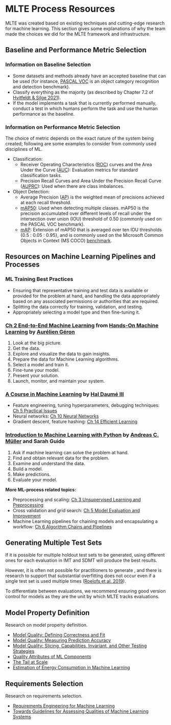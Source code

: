 # MLTE Process Resources

MLTE was created based on existing techniques and cutting-edge research for machine learning. This section gives some explanations of why the team made the choices we did for the MLTE framework and infrastructure.


## Baseline and Performance Metric Selection

### Information on Baseline Selection

* Some datasets and methods already have an accepted baseline that can be used (for instance, <a href="http://host.robots.ox.ac.uk/pascal/VOC/pubs/everingham10.pdf" target="_blank">PASCAL VOC</a> is an object category recognition and detection benchmark).
* Classify everything as the majority (as described by Chapter 7.2 of <a href="https://smltar.com/mlclassification.html#classnull" target="_blank">Hvitfeldt & Silge 2021</a>).
* If the model implements a task that is currently performed manually, conduct a test in which humans perform the task and use the human performance as the baseline.
  
### Information on Performance Metric Selection

The choice of metric depends on the exact nature of the system being created; following are some examples to consider from commonly used disciplines of ML.  

* Classification:
    * Receiver Operating Characteristics (<a href="https://scikit-learn.org/stable/auto_examples/model_selection/plot_roc.html?highlight=roc" target="_blank">ROC</a>) curves and the Area Under the Curve (<a href="https://scikit-learn.org/stable/modules/generated/sklearn.metrics.roc_auc_score.html#sklearn.metrics.roc_auc_score" target="_blank">AUC</a>): Evaluation metrics for standard classification tasks. 
    * Precision Recall Curves and Area Under the Precision Recall Curve (<a href="https://scikit-learn.org/stable/modules/generated/sklearn.metrics.PrecisionRecallDisplay.html#sklearn.metrics.PrecisionRecallDisplay" target="_blank">AUPRC</a>): Used when there are class imbalances.
* Object Detection:
    * Average Precision (<a href="https://scikit-learn.org/stable/auto_examples/model_selection/plot_precision_recall.html?highlight=precision%20recall" target="_blank">AP</a>) is the weighted mean of precisions achieved at each recall threshold.
    * <a href="https://arxiv.org/abs/2112.02814" target="_blank">mAP50</a>: Used when detecting multiple classes. mAP50 is the precision accumulated over different levels of recall under the intersection over union (IOU) threshold of 0.50 (commonly used on the PASCAL VOC benchmark).
    * <a href="https://arxiv.org/abs/2112.02814" target="_blank">mAP</a>: Extension of mAP50 that is averaged over ten IOU thresholds {0.5 : 0.05 : 0.95}, and is commonly used on the Microsoft Common Objects in Context (MS COCO) <a href="https://arxiv.org/pdf/1405.0312v3.pdf" target="_blank">benchmark</a>.

## Resources on Machine Learning Pipelines and Processes

### ML Training Best Practices

* Ensuring that representative training and test data is available or provided for the problem at hand, and handling the data appropriately based on any associated permissions or authorities that are required.
* Splitting the data correctly for training, validation, and testing.
* Appropriately selecting a model type and then fine-tuning it. 
  
### <a href="https://learning.oreilly.com/library/view/hands-on-machine-learning/9781098125967/ch02.html" target="_blank">Ch 2 End-to-End Machine Learning</a> from <a href="https://learning.oreilly.com/library/view/hands-on-machine-learning/9781098125967/" target="_blank">Hands-On Machine Learning</a> by <a href="https://github.com/ageron" target="_blank">Aurélien Géron</a>

1. Look at the big picture.
2. Get the data.
3. Explore and visualize the data to gain insights.
4. Prepare the data for Machine Learning algorithms.
5. Select a model and train it.
6. Fine-tune your model.
7. Present your solution.
8. Launch, monitor, and maintain your system.

### <a href="http://ciml.info" target="_blank">A Course in Machine Learning</a> by <a href="http://hal3.name/" target="_blank">Hal Daumé III</a>

- Feature engineering, tuning hyperparameters, debugging techniques: <a href="http://ciml.info/dl/v0_99/ciml-v0_99-ch05.pdf" target="_blank">Ch 5 Practical Issues</a>
- Neural networks: <a href="http://ciml.info/dl/v0_99/ciml-v0_99-ch10.pdf" target="_blank">Ch 10 Neural Networks</a>
- Gradient descent, feature hashing: <a href="http://ciml.info/dl/v0_99/ciml-v0_99-ch14.pdf" target="_blank">Ch 14 Efficient Learning</a>

### <a href="https://www.oreilly.com/library/view/introduction-to-machine/9781449369880/" target="_blank">Introduction to Machine Learning with Python</a> by <a href="https://amueller.github.io" target="_blank">Andreas C. Müller</a> and Sarah Guido

1. Ask if machine learning can solve the problem at hand.
2. Find and obtain relevant data for the problem.
3. Examine and understand the data.
4. Build a model.
5. Make predictions.
6. Evaluate your model.  

**More ML-process related topics:**

* Preprocessing and scaling: <a href="https://learning.oreilly.com/library/view/introduction-to-machine/9781449369880/ch03.html#types-of-unsupervised-learning" target="_blank">Ch 3 Unsupervised Learning and Preprocessing</a>
* Cross validation and grid search: <a href="https://learning.oreilly.com/library/view/introduction-to-machine/9781449369880/ch05.html" target="_blank">Ch 5 Model Evaluation and Improvement</a>
* Machine Learning pipelines for chaining models and encapsulating a workflow: <a href="https://learning.oreilly.com/library/view/introduction-to-machine/9781449369880/ch06.html#algorithm-chains-and-pipelines" target="_blank">Ch 6 Algorithm Chains and Pipelines</a>
  

## Generating Multiple Test Sets

If it is possible for multiple holdout test sets to be generated, using different ones for each evaluation in IMT and SDMT will produce the best results. 

However, it is often not possible for practitioners to generate , and there is research to support that substantial overfitting does not occur even if a single test set is used multiple times (<a href="https://proceedings.neurips.cc/paper/2019/file/ee39e503b6bedf0c98c388b7e8589aca-Paper.pdf" target="_blank">Roelofs et al. 2019</a>). 

To differentiate between evaluations, we recommend ensuring good version control for models as they are the unit by which MLTE tracks evaluations.
    

## Model Property Definition

Research on model property definition.

- <a href="https://ckaestne.medium.com/model-quality-defining-correctness-and-fit-a8361b857df" target="_blank">Model Quality: Defining Correctness and Fit</a>
- <a href="https://ckaestne.medium.com/model-quality-measuring-prediction-accuracy-38826216ebcb" target="_blank">Model Quality: Measuring Prediction Accuracy</a>
- <a href="https://ckaestne.medium.com/model-quality-slicing-capabilities-invariants-and-other-testing-strategies-27e456027bd" target="_blank">Model Quality: Slicing, Capabilities, Invariant, and Other Testing Strategies</a>
- <a href="https://ckaestne.medium.com/quality-drivers-in-architectures-for-ml-enabled-systems-836f21c44334" target="_blank">Quality Attributes of ML Components</a>
- <a href="https://research.google/pubs/pub40801/" target="_blank">The Tail at Scale</a>
- <a href="https://www.sciencedirect.com/science/article/pii/S0743731518308773" target="_blank">Estimation of Energy Consumption in Machine Learning</a>
  

## Requirements Selection

Research on requirements selection.

- <a href="https://arxiv.org/pdf/1908.04674.pdf" target="_blank">Requirements Engineering for Machine Learning</a>
- <a href="https://arxiv.org/ftp/arxiv/papers/2008/2008.11007.pdf" target="_blank">Towards Guidelines for Assessing Qualities of Machine Learning Systems</a>